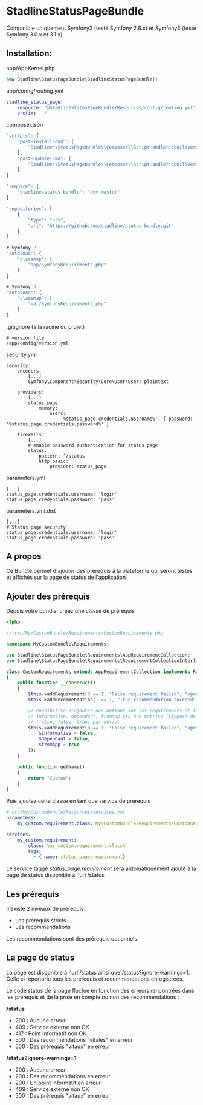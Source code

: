 StadlineStatusPageBundle
==============================

Compatible uniquement Symfony2 (testé Symfony 2.8.x) et Symfony3 (testé Symfony 3.0.x et 3.1.x)

Installation:
-------------

app/AppKernel.php

```php
new Stadline\StatusPageBundle\StadlineStatusPageBundle()
```

app/config/routing.yml

```yaml
stadline_status_page:
    resource: "@StadlineStatusPageBundle/Resources/config/routing.yml"
    prefix:   /
```

composer.json

```javascript
"scripts": {
    "post-install-cmd": [
        "Stadline\\StatusPageBundle\\Composer\\ScriptHandler::buildVersion"
    ],
    "post-update-cmd": [
        "Stadline\\StatusPageBundle\\Composer\\ScriptHandler::buildVersion"
    ]
}

"require": {
    "stadline/status-bundle": "dev-master"
}

"repositories": [
    {
        "type": "vcs",
        "url": "https://github.com/stadline/status-bundle.git"
    }
]

# Symfony 2
"autoload": {
    "classmap": [
        "app/SymfonyRequirements.php"
    ]
}

# Symfony 3
"autoload": {
    "classmap": [
        "var/SymfonyRequirements.php"
    ]
}
```

.gitignore (à la racine du projet)

    # version file
    /app/config/version.yml
    
security.yml

    security:
        encoders:
            [...]
            Symfony\Component\Security\Core\User\User: plaintext
        
        providers:
            [...]
            status_page:
                memory:
                    users:
                        '%status_page.credentials.username%': { password: '%status_page.credentials.password%' }
                    
        firewalls:
            [...]
            # enable password authentication for status page
            status:
                pattern: ^/status
                http_basic:
                    provider: status_page

parameters.yml

    [...]
    status_page.credentials.username: 'login'
    status_page.credentials.password: 'pass'
    
parameters.yml.dist

    [...]
    # Status page security
    status_page.credentials.username: 'login'
    status_page.credentials.password: 'pass'


A propos
--------

Ce Bundle permet d'ajouter des prérequis à la plateforme qui seront testés et affichés sur la page de status de l'application

Ajouter des prérequis
---------------------

Depuis votre bundle, créez une classe de prérequis

```php
<?php

// src/My/CustomBundle/Requirements/CustomRequirements.php

namespace MyCustomBundle\Requirements;

use Stadline\StatusPageBundle\Requirements\AppRequirementCollection;
use Stadline\StatusPageBundle\Requirements\RequirementCollectionInterface;

class CustomRequirements extends AppRequirementCollection implements RequirementCollectionInterface
{
    public function __construct()
    {
        $this->addRequirement(0 == 1, "False requirement failed", "<pre>try to put 0 == 0</pre>");
        $this->addRecommendation(1 == 1, "True recommendation succeed", "It's OK");

        // Possibilité d'ajouter des options sur les requirements et les recommandations :
        // informative, dependant, fromApp via une matrice ($types) de 3 booléens
        // [false, false, true] par défaut
        $this->addRequirement(0 == 1, "False requirement failed", "<pre>try to put 0 == 0</pre>", $types = [
            $informative = false,
            $dependant = false,
            $fromApp = true
        ]);
    }

    public function getName()
    {
        return "Custom";
    }
}
```

Puis ajoutez cette classe en tant que service de prérequis

```yaml
# src/My/CustomBundle/Resources/services.yml
parameters:
    my_custom.requirement.class: My\CustomBundle\Requirements\CustomRequirements

services:
    my_custom.requirement:
        class: %my_custom.requirement.class%
        tags:
          - { name: status_page.requirement}
```

Le service taggé *status_page.requirement* sera automatiquement ajouté à la page de status disponible à l'url /status

Les prérequis
-------------

Il existe 2 niveaux de prérequis :

-   Les prérequis stricts
-   Les recommendations

Les recommendations sont des prérequis optionnels.

La page de status
-----------------

La page est disponible à l'url /status ainsi que /status?ignore-warnings=1. Celle ci répertorie tous les prérequis et recommendations enregistrées.

Le code status de la page fluctue en fonction des erreurs rencontrées dans les prérequis et de la prise en compte ou non des recommendations :

**/status**

-   200 : Aucune erreur
-   409 : Service externe non OK
-   417 : Point informatif non OK
-   500 : Des recommendations "vitales" en erreur
-   500 : Des prérequis "vitaux" en erreur

**/status?ignore-warnings=1**

-   200 : Aucune erreur
-   200 : Des recommendations en erreur
-   200 : Un point informatif en erreur
-   409 : Service externe non OK
-   500 : Des prérequis "vitaux" en erreur

